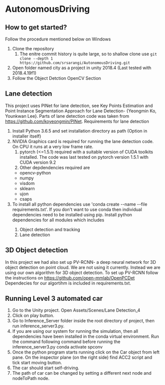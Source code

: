 # AutonomousDriving

## How to get started?

Follow the procedure mentioned below on Windows

1. Clone the repository
   1. The enitre commit history is quite large, so to shallow clone use  `git clone --depth 1 https://github.com/srsarangi/AutonomousDriving.git`
2. Open folder named city as a project in unity 2018.4 (Last tested with 2018.4.19f1)
3. Follow the Object Detction OpenCV Section

## Lane detection
This project uses PINet for lane detection, see Key Points Estimation and Point Instance Segmentation Approach for Lane Detection- {Yeongmin Ko, Younkwan Lee}.
Parts of lane detection code was taken from https://github.com/koyeongmin/PINet.
Requirements for lane detection
   1. Install Python 3.6.5 and set installation directory as path (Option in installer itself)
   2. NVIDIA Graphics card is required for running the lane detection code. On CPU it runs at a very low frame rate.
      1. pytorch (<=1.5.1) required with a suitable version of CUDA toolkits installed. The code was last tested on pytorch version 1.5.1 with CUDA version 9.2 
      2. Other depdendencies required are
		- opencv-python
		- numpy
		- visdom
		- sklearn
		- ujon
		- csaps
5. To install all python dependencies use 'conda create --name <env> --file requirements.txt'. If you don't want to use conda then individual dependencies need to be installed using pip. Install python dependencies for all modules which includes
      1. Object detection and tracking
      2. Lane detection

## 3D Object detection
In this project we had also set up PV-RCNN- a deep neural network for 3D object detection on point cloud. We are not using it currently. Instead we are using our own algorithm for 3D object detection.
To set up PV-RCNN follow the instructions on https://github.com/open-mmlab/OpenPCDet
Dependecies for our algortihm is included in requirements.txt.


## Running Level 3 automated car
1. Go to the Unity project. Open Assets/Scenes/Lane Detection_4
2. Click on play button.
3. Go to Inference_Server folder inside the root directory of project, then run inference_server3.py.
4. If you are using our system for running the simulation, then all dependencies have been installed in the conda virtual environment. Run the command following command before running the inference_server3.py
	conda activate spconv
5. Once the python program starts running click on the Car object from left pane. On the inspector plane (on the right side) find ACC2 script and tick start moving button.
6. The car should start self-driving.
7. The path of car can be changed by setting a different next node and nodeToPath node.